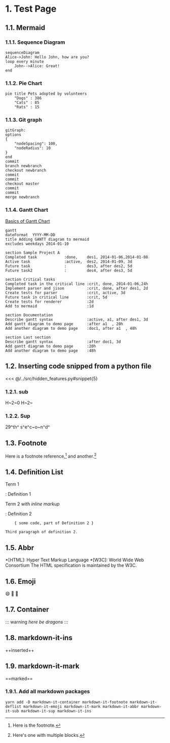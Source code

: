 # 1. Test Page

<Badge type="tip" vertical="top" text="beta+"  />
<Badge type="warning" vertical="top" text="beta+"  />
<Badge type="error" vertical="top" text="beta+"  />

## 1.1. Mermaid

### 1.1.1. Sequence Diagram

``` mermaid
sequenceDiagram
Alice->John: Hello John, how are you?
loop every minute
    John-->Alice: Great!
end
```

### 1.1.2. Pie Chart

```mermaid
pie title Pets adopted by volunteers
	"Dogs" : 386
	"Cats" : 85
	"Rats" : 15
```

### 1.1.3. Git graph

```mermaid
gitGraph:
options
{
    "nodeSpacing": 100,
    "nodeRadius": 10
}
end
commit
branch newbranch
checkout newbranch
commit
commit
checkout master
commit
commit
merge newbranch
```

### 1.1.4. Gantt Chart

[Basics of Gantt Chart](https://avimehenwal.in/blog/gantt-chart/)

```mermaid
gantt
dateFormat  YYYY-MM-DD
title Adding GANTT diagram to mermaid
excludes weekdays 2014-01-10

section Sample Project A
Completed task            :done,    des1, 2014-01-06,2014-01-08
Active task               :active,  des2, 2014-01-09, 3d
Future task               :         des3, after des2, 5d
Future task2              :         des4, after des3, 5d

section Critical tasks
Completed task in the critical line :crit, done, 2014-01-06,24h
Implement parser and jison          :crit, done, after des1, 2d
Create tests for parser             :crit, active, 3d
Future task in critical line        :crit, 5d
Create tests for renderer           :2d
Add to mermaid                      :1d

section Documentation
Describe gantt syntax               :active, a1, after des1, 3d
Add gantt diagram to demo page      :after a1  , 20h
Add another diagram to demo page    :doc1, after a1  , 48h

section Last section
Describe gantt syntax               :after doc1, 3d
Add gantt diagram to demo page      :20h
Add another diagram to demo page    :48h
```

## 1.2. Inserting code snipped from a python file

<<< @/../src/hidden_features.py#snippet{5}

### 1.2.1. sub

H~2~0 H~2~

### 1.2.2. Sup

29^th^   s^e^c~o~n^d^

## 1.3. Footnote

Here is a footnote reference,[^1] and another.[^longnote]

[^1]: Here is the footnote.

[^longnote]: Here's one with multiple blocks.

## 1.4. Definition List

Term 1

:   Definition 1

Term 2 with *inline markup*

:   Definition 2

        { some code, part of Definition 2 }

    Third paragraph of definition 2.

## 1.5. Abbr

*[HTML]: Hyper Text Markup Language
*[W3C]:  World Wide Web Consortium
The HTML specification
is maintained by the W3C.

## 1.6. Emoji

:smile: :tada: :100:


## 1.7. Container

::: warning
*here be dragons*
:::

## 1.8. markdown-it-ins

++inserted++

## 1.9. markdown-it-mark

==marked==


### 1.9.1. Add all markdown packages

```
yarn add -D markdown-it-container markdown-it-footnote markdown-it-deflist markdown-it-emoji markdown-it-mark markdown-it-abbr markdown-it-sub markdown-it-sup markdown-it-ins
```
